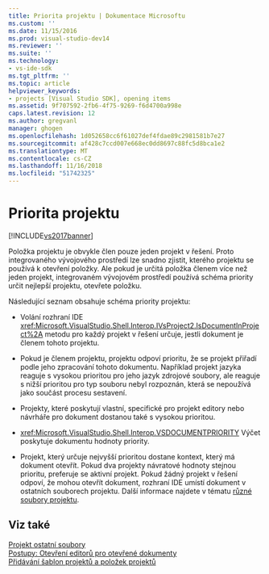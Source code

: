 ```yaml
---
title: Priorita projektu | Dokumentace Microsoftu
ms.custom: ''
ms.date: 11/15/2016
ms.prod: visual-studio-dev14
ms.reviewer: ''
ms.suite: ''
ms.technology:
- vs-ide-sdk
ms.tgt_pltfrm: ''
ms.topic: article
helpviewer_keywords:
- projects [Visual Studio SDK], opening items
ms.assetid: 9f707592-2fb6-4f75-9269-f6d4700a998e
caps.latest.revision: 12
ms.author: gregvanl
manager: ghogen
ms.openlocfilehash: 1d052658cc6f61027def4fdae89c2981581b7e27
ms.sourcegitcommit: af428c7ccd007e668ec0dd8697c88fc5d8bca1e2
ms.translationtype: MT
ms.contentlocale: cs-CZ
ms.lasthandoff: 11/16/2018
ms.locfileid: "51742325"
---
```

# <a name="project-priority"></a>Priorita projektu
[!INCLUDE[vs2017banner](../../includes/vs2017banner.md)]

Položka projektu je obvykle člen pouze jeden projekt v řešení. Proto integrovaného vývojového prostředí lze snadno zjistit, kterého projektu se používá k otevření položky. Ale pokud je určitá položka členem více než jeden projekt, integrovaném vývojovém prostředí používá schéma priority určit nejlepší projektu, otevřete položku.  
  
 Následující seznam obsahuje schéma priority projektu:  
  
-   Volání rozhraní IDE <xref:Microsoft.VisualStudio.Shell.Interop.IVsProject2.IsDocumentInProject%2A> metodu pro každý projekt v řešení určuje, jestli dokument je členem tohoto projektu.  
  
-   Pokud je členem projektu, projektu odpoví prioritu, že se projekt přiřadí podle jeho zpracování tohoto dokumentu. Například projekt jazyka reaguje s vysokou prioritou pro jeho jazyk zdrojové soubory, ale reaguje s nižší prioritou pro typ souboru nebyl rozpoznán, která se nepoužívá jako součást procesu sestavení.  
  
-   Projekty, které poskytují vlastní, specifické pro projekt editory nebo návrháře pro dokument dostanou také s vysokou prioritou.  
  
-   <xref:Microsoft.VisualStudio.Shell.Interop.VSDOCUMENTPRIORITY> Výčet poskytuje dokumentu hodnoty priority.  
  
-   Projekt, který určuje nejvyšší prioritou dostane kontext, který má dokument otevřít. Pokud dva projekty návratové hodnoty stejnou prioritu, preferuje se aktivní projekt. Pokud žádný projekt v řešení odpoví, že mohou otevřít dokument, rozhraní IDE umístí dokument v ostatních souborech projektu. Další informace najdete v tématu [různé soubory projektu](../../extensibility/internals/miscellaneous-files-project.md).  
  
## <a name="see-also"></a>Viz také  
 [Projekt ostatní soubory](../../extensibility/internals/miscellaneous-files-project.md)   
 [Postupy: Otevření editorů pro otevřené dokumenty](../../extensibility/how-to-open-editors-for-open-documents.md)   
 [Přidávání šablon projektů a položek projektů](../../extensibility/internals/adding-project-and-project-item-templates.md)

